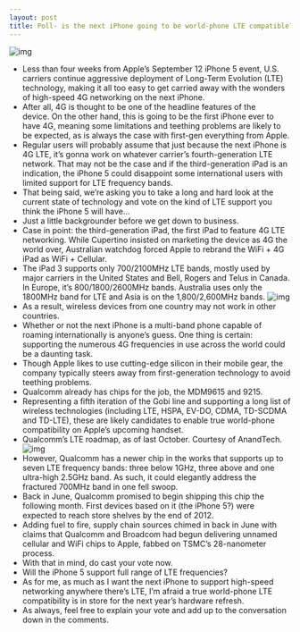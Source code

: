 ```yaml
---
layout: post
title: Poll- is the next iPhone going to be world-phone LTE compatible?
---
```

![img](http://media.idownloadblog.com/wp-content/uploads/2012/08/iPhone-5-render-NowhereElse-003.jpg)
* Less than four weeks from Apple’s September 12 iPhone 5 event, U.S. carriers continue aggressive deployment of Long-Term Evolution (LTE) technology, making it all too easy to get carried away with the wonders of high-speed 4G networking on the next iPhone.
* After all, 4G is thought to be one of the headline features of the device. On the other hand, this is going to be the first iPhone ever to have 4G, meaning some limitations and teething problems are likely to be expected, as is always the case with first-gen everything from Apple.
* Regular users will probably assume that just because the next iPhone is 4G LTE, it’s gonna work on whatever carrier’s fourth-generation LTE network. That may not be the case and if the third-generation iPad is an indication, the iPhone 5 could disappoint some international users with limited support for LTE frequency bands.
* That being said, we’re asking you to take a long and hard look at the current state of technology and vote on the kind of LTE support you think the iPhone 5 will have…
* Just a little backgrounder before we get down to business.
* Case in point: the third-generation iPad, the first iPad to feature 4G LTE networking. While Cupertino insisted on marketing the device as 4G the world over, Australian watchdog forced Apple to rebrand the WiFi + 4G iPad as WiFi + Cellular.
* The iPad 3 supports only 700/2100MHz LTE bands, mostly used by major carriers in the United States and Bell, Rogers and Telus in Canada. In Europe, it’s 800/1800/2600MHz bands. Australia uses only the 1800MHz band for LTE and Asia is on the 1,800/2,600MHz bands.
![img](http://media.idownloadblog.com/wp-content/uploads/2012/08/Ultrafast-4G-LTE-teaser.jpg)
* As a result, wireless devices from one country may not work in other countries.
* Whether or not the next iPhone is a multi-band phone capable of roaming internationally is anyone’s guess. One thing is certain: supporting the numerous 4G frequencies in use across the world could be a daunting task.
* Though Apple likes to use cutting-edge silicon in their mobile gear, the company typically steers away from first-generation technology to avoid teething problems.
* Qualcomm already has chips for the job, the MDM9615 and 9215.
* Representing a fifth iteration of the Gobi line and supporting a long list of wireless technologies (including LTE, HSPA, EV-DO, CDMA, TD-SCDMA and TD-LTE), these are likely candidates to enable true world-phone compatibility on Apple’s upcoming handset.
* Qualcomm’s LTE roadmap, as of last October. Courtesy of AnandTech.
![img](http://media.idownloadblog.com/wp-content/uploads/2011/10/qualcomm_lte_roadmap.jpg)
* However, Qualcomm has a newer chip in the works that supports up to seven LTE frequency bands: three below 1GHz, three above and one ultra-high 2.5GHz band. As such, it could elegantly address the fractured 700MHz band in one fell swoop.
* Back in June, Qualcomm promised to begin shipping this chip the following month. First devices based on it (the iPhone 5?) were expected to reach store shelves by the end of 2012.
* Adding fuel to fire, supply chain sources chimed in back in June with claims that Qualcomm and Broadcom had begun delivering unnamed cellular and WiFi chips to Apple, fabbed on TSMC’s 28-nanometer process.
* With that in mind, do cast your vote now.
* Will the iPhone 5 support full range of LTE frequencies?
* As for me, as much as I want the next iPhone to support high-speed networking anywhere there’s LTE, I’m afraid a true world-phone LTE compatibility is in store for the next year’s hardware refresh.
* As always, feel free to explain your vote and add up to the conversation down in the comments.

